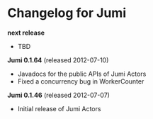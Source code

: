 
Changelog for Jumi
==================

**next release**

- TBD

**Jumi 0.1.64** (released 2012-07-10)

- Javadocs for the public APIs of Jumi Actors
- Fixed a concurrency bug in WorkerCounter

**Jumi 0.1.46** (released 2012-07-07)

- Initial release of Jumi Actors
